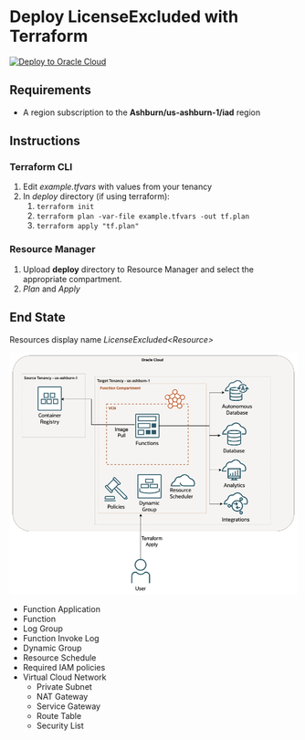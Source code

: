 # Deploy LicenseExcluded with Terraform

[![Deploy to Oracle Cloud](https://oci-resourcemanager-plugin.plugins.oci.oraclecloud.com/latest/deploy-to-oracle-cloud.svg)](https://cloud.oracle.com/resourcemanager/stacks/create?region=us-ashburn-1&zipUrl=https://github.com/flynnkc/LicenseExcluded/releases/download/0.1.14/release-0.1.14.zip)

## Requirements

- A region subscription to the **Ashburn/us-ashburn-1/iad** region

## Instructions

### Terraform CLI

1. Edit *example.tfvars* with values from your tenancy
1. In *deploy* directory (if using terraform):
    1. `terraform init`
    1. `terraform plan -var-file example.tfvars -out tf.plan`
    1. `terraform apply "tf.plan"`

### Resource Manager

1. Upload **deploy** directory to Resource Manager and select the appropriate compartment.
1. *Plan* and *Apply*

## End State

Resources display name *LicenseExcluded\<Resource>*

![Deployment Architecture](../images/deployment-architecture.png)

- Function Application
- Function
- Log Group
- Function Invoke Log
- Dynamic Group
- Resource Schedule
- Required IAM policies
- Virtual Cloud Network
  - Private Subnet
  - NAT Gateway
  - Service Gateway
  - Route Table
  - Security List
